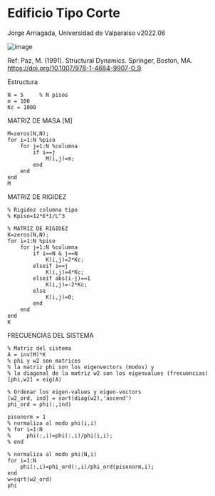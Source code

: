 # Edificio Tipo Corte  
Jorge Arriagada, Universidad de Valparaíso
v2022.06


![image](https://user-images.githubusercontent.com/5865486/177553091-db3d8668-2853-4172-81b5-9a573c50390a.png)

Ref: Paz, M. (1991). Structural Dynamics. Springer, Boston, MA. https://doi.org/10.1007/978-1-4684-9907-0_9.


Estructura
```
N = 5     % N pisos
m = 100
Kc = 1000
```

MATRIZ DE MASA [M]
```
M=zeros(N,N);
for i=1:N %piso
    for j=1:N %columna
        if i==j
            M(i,j)=m;  
        end
    end  
end  
M
```

MATRIZ DE RIGIDEZ
```
% Rigidez columna tipo
% Kpiso=12*E*I/L^3 

% MATRIZ DE RIGIDEZ
K=zeros(N,N);
for i=1:N %piso
    for j=1:N %columna
        if i==N & j==N
            K(i,j)=2*Kc;
        elseif i==j
            K(i,j)=4*Kc;  
        elseif abs(i-j)==1
            K(i,j)=-2*Kc;
        else
            K(i,j)=0;
        end
    end  
end  
K
```

FRECUENCIAS DEL SISTEMA

```
% Matriz del sistema
A = inv(M)*K
% phi y w2 son matrices
% la matriz phi son los eigenvectors (modos) y
% la diagonal de la matriz w2 son los eigenvalues (frecuencias)
[phi,w2] = eig(A)

% Ordenar los eigen-values y eigen-vectors
[w2_ord, ind] = sort(diag(w2),'ascend')
phi_ord = phi(:,ind)

pisonorm = 1
% normaliza al modo phi(i,i)
% for i=1:N
%     phi(:,i)=phi(:,i)/phi(i,i);
% end

% normaliza al modo phi(N,i)
for i=1:N
    phi(:,i)=phi_ord(:,i)/phi_ord(pisonorm,i);
end
w=sqrt(w2_ord)
phi
```
